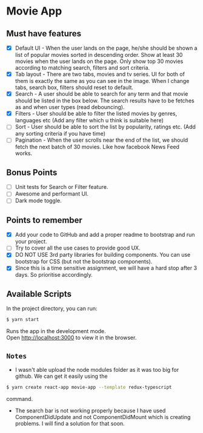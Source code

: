 # Movie App 

## Must have features

- [x] Default UI - When the user lands on the page, he/she should be shown a list of popular movies sorted in descending order. Show at least 30 movies when the user lands on the page. Only show top 30 movies according to matching search, filters and sort criteria.
- [x] Tab layout - There are two tabs, movies and tv series. UI for both of them is exactly the same as you can see in the image. When I change tabs, search box, filters should reset to default.
- [x] Search - A user should be able to search for any term and that movie should be listed in the box below. The search results have to be fetches as and when user types (read debouncing).
- [x] Filters - User should be able to filter the listed movies by genres, languages etc (Add any filter which u think is suitable here)
- [ ] Sort - User should be able to sort the list by popularity, ratings etc. (Add any sorting criteria if you have time)
- [ ] Pagination - When the user scrolls near the end of the list, we should fetch the next batch of 30 movies. Like how facebook News Feed works.

## Bonus Points

- [ ] Unit tests for Search or Filter feature.
- [ ] Awesome and performant UI.
- [ ] Dark mode toggle.

## Points to remember

- [x] Add your code to GitHub and add a proper readme to bootstrap and run your project.
- [ ] Try to cover all the use cases to provide good UX.
- [x] DO NOT USE 3rd party libraries for building components. You can use bootstrap for CSS (but not the bootstrap components).
- [x] Since this is a time sensitive assignment, we will have a hard stop after 3 days. So prioritise accordingly.

## Available Scripts

In the project directory, you can run:
```sh
$ yarn start
```
Runs the app in the development mode.<br />
Open [http://localhost:3000](http://localhost:3000) to view it in the browser.

## `Notes`

* I wasn't able upload the node modules folder as it was too big for github. We can get it easily using the
```sh
$ yarn create react-app movie-app --template redux-typescript
``` 
command.

* The search bar is not working properly because I have used ComponentDidUpdate and not ComponentDidMount which is creating problems. I will find a solution for that soon.



